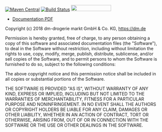 [![Maven Central](https://img.shields.io/maven-central/v/de.dm.auth/activedirectory-spring-boot-starter.svg)](https://mvnrepository.com/artifact/de.dm.auth/activedirectory-spring-boot-starter)
[![Build Status](https://travis-ci.org/dm-drogeriemarkt/activedirectory-spring-boot-starter.svg?branch=master)](https://travis-ci.org/dm-drogeriemarkt/activedirectory-spring-boot-starter)
[<img src="https://opensourcelogos.aws.dmtech.cloud/dmTECH_opensource_logo.svg" height="20" width="130">](https://dmtech.de/)

* [Documentation PDF](generated-docs/index.pdf)

Copyright (c) 2018 dm-drogerie markt GmbH & Co. KG, https://dm.de

Permission is hereby granted, free of charge, to any person obtaining a copy
of this software and associated documentation files (the "Software"), to deal
in the Software without restriction, including without limitation the rights
to use, copy, modify, merge, publish, distribute, sublicense, and/or sell
copies of the Software, and to permit persons to whom the Software is
furnished to do so, subject to the following conditions:

The above copyright notice and this permission notice shall be included in all
copies or substantial portions of the Software.

THE SOFTWARE IS PROVIDED "AS IS", WITHOUT WARRANTY OF ANY KIND, EXPRESS OR
IMPLIED, INCLUDING BUT NOT LIMITED TO THE WARRANTIES OF MERCHANTABILITY,
FITNESS FOR A PARTICULAR PURPOSE AND NONINFRINGEMENT. IN NO EVENT SHALL THE
AUTHORS OR COPYRIGHT HOLDERS BE LIABLE FOR ANY CLAIM, DAMAGES OR OTHER
LIABILITY, WHETHER IN AN ACTION OF CONTRACT, TORT OR OTHERWISE, ARISING FROM,
OUT OF OR IN CONNECTION WITH THE SOFTWARE OR THE USE OR OTHER DEALINGS IN THE
SOFTWARE.
